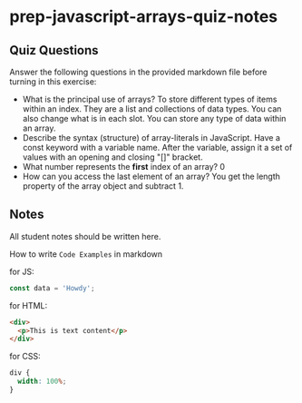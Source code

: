 # prep-javascript-arrays-quiz-notes

## Quiz Questions

Answer the following questions in the provided markdown file before turning in this exercise:

- What is the principal use of arrays?
  To store different types of items within an index. They are a list and collections of data types. You can also change what is in each slot. You can store any type of data within an array.
- Describe the syntax (structure) of array-literals in JavaScript.
  Have a const keyword with a variable name. After the variable, assign it a set of values with an opening and closing "[]" bracket.
- What number represents the **first** index of an array?
  0
- How can you access the last element of an array?
  You get the length property of the array object and subtract 1.

## Notes

All student notes should be written here.

How to write `Code Examples` in markdown

for JS:

```javascript
const data = 'Howdy';
```

for HTML:

```html
<div>
  <p>This is text content</p>
</div>
```

for CSS:

```css
div {
  width: 100%;
}
```
